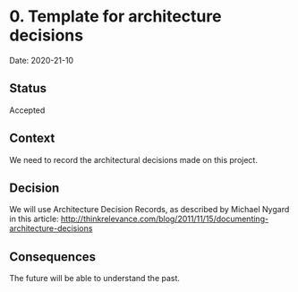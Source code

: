 # 0. Template for architecture decisions

Date: 2020-21-10

## Status

Accepted

## Context

We need to record the architectural decisions made on this project.

## Decision

We will use Architecture Decision Records, as described by Michael Nygard in this
article: http://thinkrelevance.com/blog/2011/11/15/documenting-architecture-decisions

## Consequences

The future will be able to understand the past.